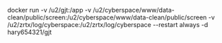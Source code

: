 docker run -v /u2/gjt:/app -v /u2/cyberspace/www/data-clean/public/screen:/u2/cyberspace/www/data-clean/public/screen -v /u2/zrtx/log/cyberspace:/u2/zrtx/log/cyberspace --restart always -d hary654321/gjt 
